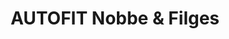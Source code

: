 ---
title: "AUTOFIT Nobbe & Filges"
url: /bielefeld/autofit-nobbe-und-filges/
shop: Autowerkstatt
---